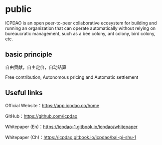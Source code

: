 # public
ICPDAO is an open peer-to-peer collaborative ecosystem for building and running an organization that can operate automatically without relying on bureaucratic management, such as a bee colony, ant colony, bird colony, etc.
## basic principle
自由贡献，自主定价，自动结算

Free contribution, Autonomous pricing and Automatic settlement 


## Useful links
Official Website：https://app.icpdao.co/home

GitHub：https://github.com/icpdao

Whitepaper (En)：https://icpdao-1.gitbook.io/icpdao/whitepaper

Whitepaper (Ch)：https://icpdao.gitbook.io/icpdao/bai-pi-shu-1
